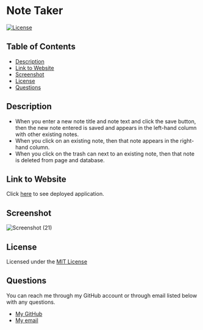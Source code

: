 # Note Taker

[![License](https://img.shields.io/badge/License-MIT-brightgreen)](https://opensource.org/licenses/MIT)

## Table of Contents

- [Description](#description)
- [Link to Website](#installation)
- [Screenshot](#usage)
- [License](#license)
- [Questions](#questions)

## Description <a id = "description"></a>

- When you enter a new note title and note text and click the save button, then the new note entered is saved and appears in the left-hand column with other existing notes.
- When you click on an existing note, then that note appears in the right-hand column.
- When you click on the trash can next to an existing note, then that note is deleted from page and database.

## Link to Website <a id = "installation"></a>

Click [here](https://fathomless-castle-53803.herokuapp.com/notes) to see deployed application.

## Screenshot <a id = "usage"></a>

![Screenshot (21)](https://user-images.githubusercontent.com/98231816/171296411-a3c52d4e-7a78-4d16-9415-39db47afe7fe.png)

## License <a id = "license"></a>

Licensed under the [MIT License](./License.txt)

## Questions <a id = "questions"></a>

You can reach me through my GitHub account or through email listed below with any questions.

- [My GitHub](https://github.com/tddstuke)
- [My email](mailto:tddstuke@gmail.com)
